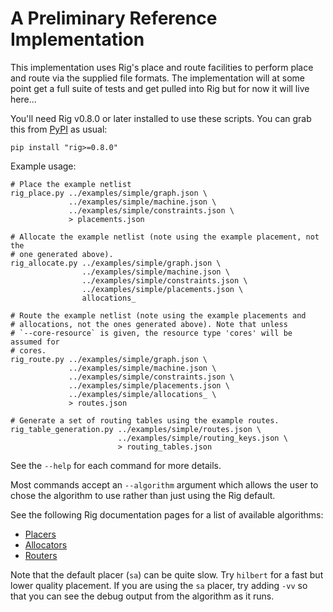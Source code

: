 A Preliminary Reference Implementation
======================================

This implementation uses Rig's place and route facilities to perform place and
route via the supplied file formats. The implementation will at some point get
a full suite of tests and get pulled into Rig but for now it will live here...

You'll need Rig v0.8.0 or later installed to use these scripts. You can grab
this from [PyPI](https://pypi.python.org/pypi/rig/) as usual:

    pip install "rig>=0.8.0"

Example usage:

    # Place the example netlist
    rig_place.py ../examples/simple/graph.json \
                 ../examples/simple/machine.json \
                 ../examples/simple/constraints.json \
                 > placements.json
    
    # Allocate the example netlist (note using the example placement, not the
    # one generated above).
    rig_allocate.py ../examples/simple/graph.json \
                    ../examples/simple/machine.json \
                    ../examples/simple/constraints.json \
                    ../examples/simple/placements.json \
                    allocations_
    
    # Route the example netlist (note using the example placements and
    # allocations, not the ones generated above). Note that unless
    # `--core-resource` is given, the resource type 'cores' will be assumed for
    # cores.
    rig_route.py ../examples/simple/graph.json \
                 ../examples/simple/machine.json \
                 ../examples/simple/constraints.json \
                 ../examples/simple/placements.json \
                 ../examples/simple/allocations_ \
                 > routes.json
    
    # Generate a set of routing tables using the example routes.
    rig_table_generation.py ../examples/simple/routes.json \
                            ../examples/simple/routing_keys.json \
                            > routing_tables.json

See the `--help` for each command for more details.

Most commands accept an `--algorithm` argument which allows the user to chose
the algorithm to use rather than just using the Rig default.

See the following Rig documentation pages for a list of available algorithms:

* [Placers](http://rig.readthedocs.org/en/stable/place_and_route/placement_algorithms.html)
* [Allocators](http://rig.readthedocs.org/en/stable/place_and_route/allocation_algorithms.html)
* [Routers](http://rig.readthedocs.org/en/stable/place_and_route/routing_algorithms.html)

Note that the default placer (`sa`) can be quite slow. Try `hilbert` for a fast
but lower quality placement. If you are using the `sa` placer, try adding `-vv`
so that you can see the debug output from the algorithm as it runs.
